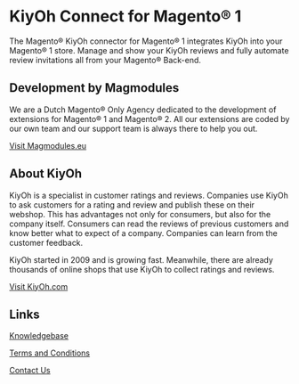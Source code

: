 # KiyOh Connect for Magento® 1

The Magento® KiyOh connector for Magento® 1 integrates KiyOh into your Magento® 1 store. Manage and show your KiyOh reviews and fully automate review invitations all from your Magento® Back-end.

## Development by Magmodules

We are a Dutch Magento® Only Agency dedicated to the development of extensions for Magento® 1 and Magento® 2. All our extensions are coded by our own team and our support team is always there to help you out. 

[Visit Magmodules.eu](https://www.magmodules.eu/)

## About KiyOh

KiyOh is a specialist in customer ratings and reviews. Companies use KiyOh to ask customers for a rating and review and publish these on their webshop. This has advantages not only for consumers, but also for the company itself. Consumers can read the reviews of previous customers and know better what to expect of a company. Companies can learn from the customer feedback. 

KiyOh started in 2009 and is growing fast. Meanwhile, there are already thousands of online shops that use KiyOh to collect ratings and reviews.

[Visit KiyOh.com](https://www.kiyoh.com/)

## Links

[Knowledgebase](https://www.magmodules.eu/help/webwinkelkeur)

[Terms and Conditions](https://www.magmodules.eu/terms.html)

[Contact Us](https://www.magmodules.eu/contact-us.html)
